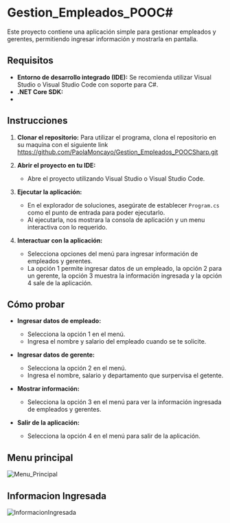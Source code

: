 # Gestion_Empleados_POOC#
Este proyecto contiene una aplicación simple para gestionar empleados y gerentes, permitiendo ingresar información y mostrarla en pantalla.

## Requisitos
- **Entorno de desarrollo integrado (IDE):** Se recomienda utilizar Visual Studio o Visual Studio Code con soporte para C#.
- **.NET Core SDK:**
- 
## Instrucciones

1. **Clonar el repositorio:** Para utilizar el programa, clona el repositorio en su maquina con el siguiente link https://github.com/PaolaMoncayo/Gestion_Empleados_POOCSharp.git

2. **Abrir el proyecto en tu IDE:**
   - Abre el proyecto utilizando Visual Studio o Visual Studio Code.

3. **Ejecutar la aplicación:**
   - En el explorador de soluciones, asegúrate de establecer `Program.cs` como el punto de entrada para poder ejecutarlo.
   - Al ejecutarla, nos mostrara la consola de aplicación y un menu interactiva con lo requerido.

4. **Interactuar con la aplicación:**
   - Selecciona opciones del menú para ingresar información de empleados y gerentes.
   - La opción 1 permite ingresar datos de un empleado, la opción 2 para un gerente, la opción 3 muestra la información ingresada y la opción 4 sale de la aplicación.

## Cómo probar

- **Ingresar datos de empleado:**
  - Selecciona la opción 1 en el menú.
  - Ingresa el nombre y salario del empleado cuando se te solicite.

- **Ingresar datos de gerente:**
  - Selecciona la opción 2 en el menú.
  - Ingresa el nombre, salario y departamento que surpervisa el getente.

- **Mostrar información:**
  - Selecciona la opción 3 en el menú para ver la información ingresada de empleados y gerentes.

- **Salir de la aplicación:**
  - Selecciona la opción 4 en el menú para salir de la aplicación.


## Menu principal
![Menu_Principal](https://user-images.githubusercontent.com/87495121/285341415-2fb7aa9e-3961-4395-bac6-3d12c95dc654.png)

## Informacion Ingresada

![InformacionIngresada](https://github.com/PaolaMoncayo/Gestion_Empleados_POOCSharp/assets/87495121/ffa9a68f-758b-4f5b-ad6e-39a76aea259b)
